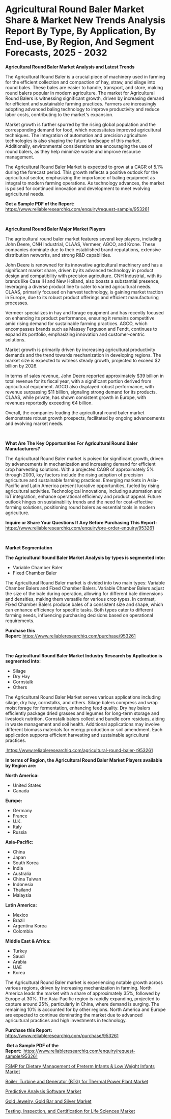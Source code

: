 <p><h1>Agricultural Round Baler Market Share & Market New Trends Analysis Report By Type, By Application, By End-use, By Region, And Segment Forecasts, 2025 - 2032</h1></p><p><strong>Agricultural Round Baler Market Analysis and Latest Trends</strong></p>
<p><p>The Agricultural Round Baler is a crucial piece of machinery used in farming for the efficient collection and compaction of hay, straw, and silage into round bales. These bales are easier to handle, transport, and store, making round balers popular in modern agriculture. The market for Agricultural Round Balers is witnessing significant growth, driven by increasing demand for efficient and sustainable farming practices. Farmers are increasingly adopting advanced baling technology to improve productivity and reduce labor costs, contributing to the market's expansion.</p><p>Market growth is further spurred by the rising global population and the corresponding demand for food, which necessitates improved agricultural techniques. The integration of automation and precision agriculture technologies is also shaping the future landscape of this market. Additionally, environmental considerations are encouraging the use of round balers, as they help minimize waste and improve resource management.</p><p>The Agricultural Round Baler Market is expected to grow at a CAGR of 5.1% during the forecast period. This growth reflects a positive outlook for the agricultural sector, emphasizing the importance of baling equipment as integral to modern farming operations. As technology advances, the market is poised for continued innovation and development to meet evolving agricultural needs.</p></p>
<p><strong>Get a Sample PDF of the Report:&nbsp;</strong> <a href="https://www.reliableresearchiq.com/enquiry/request-sample/953261?utm_campaign=1102&utm_medium=2&utm_source=Github&utm_content=ia&utm_term=21032025&utm_id=agricultural-round-baler">https://www.reliableresearchiq.com/enquiry/request-sample/953261</a></p>
<p>&nbsp;</p>
<p><strong>Agricultural Round Baler Major Market Players</strong></p>
<p><p>The agricultural round baler market features several key players, including John Deere, CNH Industrial, CLAAS, Vermeer, AGCO, and Krone. These companies dominate due to their established brand reputations, extensive distribution networks, and strong R&D capabilities. </p><p>John Deere is renowned for its innovative agricultural machinery and has a significant market share, driven by its advanced technology in product design and compatibility with precision agriculture. CNH Industrial, with its brands like Case IH and New Holland, also boasts a substantial presence, leveraging a diverse product line to cater to varied agricultural needs. CLAAS, primarily focused on harvest technology, is gaining market traction in Europe, due to its robust product offerings and efficient manufacturing processes.</p><p>Vermeer specializes in hay and forage equipment and has recently focused on enhancing its product performance, ensuring it remains competitive amid rising demand for sustainable farming practices. AGCO, which encompasses brands such as Massey Ferguson and Fendt, continues to expand its portfolio, emphasizing innovation and customer-centric solutions.</p><p>Market growth is primarily driven by increasing agricultural productivity demands and the trend towards mechanization in developing regions. The market size is expected to witness steady growth, projected to exceed $2 billion by 2026.</p><p>In terms of sales revenue, John Deere reported approximately $39 billion in total revenue for its fiscal year, with a significant portion derived from agricultural equipment. AGCO also displayed robust performance, with revenue surpassing $11 billion, signaling strong demand for its products. CLAAS, while private, has shown consistent growth in Europe, with revenues reportedly exceeding €4 billion.</p><p>Overall, the companies leading the agricultural round baler market demonstrate robust growth prospects, facilitated by ongoing advancements and evolving market needs.</p></p>
<p>&nbsp;</p>
<p><strong>What Are The Key Opportunities For Agricultural Round Baler Manufacturers?</strong></p>
<p><p>The Agricultural Round Baler market is poised for significant growth, driven by advancements in mechanization and increasing demand for efficient crop harvesting solutions. With a projected CAGR of approximately 5% through 2030, key factors include the rising adoption of precision agriculture and sustainable farming practices. Emerging markets in Asia-Pacific and Latin America present lucrative opportunities, fueled by rising agricultural activities. Technological innovations, including automation and IoT integration, enhance operational efficiency and product appeal. Future outlook hinges on sustainability trends and the need for cost-effective farming solutions, positioning round balers as essential tools in modern agriculture.</p></p>
<p><strong>Inquire or Share Your Questions If Any Before Purchasing This Report:</strong> <a href="https://www.reliableresearchiq.com/enquiry/pre-order-enquiry/953261?utm_campaign=1102&utm_medium=2&utm_source=Github&utm_content=ia&utm_term=21032025&utm_id=agricultural-round-baler">https://www.reliableresearchiq.com/enquiry/pre-order-enquiry/953261</a></p>
<p>&nbsp;</p>
<p><strong>Market Segmentation</strong></p>
<p><strong>The Agricultural Round Baler Market Analysis by types is segmented into:</strong></p>
<p><ul><li>Variable Chamber Baler</li><li>Fixed Chamber Baler</li></ul></p>
<p><p>The Agricultural Round Baler market is divided into two main types: Variable Chamber Balers and Fixed Chamber Balers. Variable Chamber Balers adjust the size of the bale during operation, allowing for different bale dimensions and densities, making them versatile for various crop types. In contrast, Fixed Chamber Balers produce bales of a consistent size and shape, which can enhance efficiency for specific tasks. Both types cater to different farming needs, influencing purchasing decisions based on operational requirements.</p></p>
<p><strong>Purchase this Report:&nbsp;</strong><a href="https://www.reliableresearchiq.com/purchase/953261?utm_campaign=1102&utm_medium=2&utm_source=Github&utm_content=ia&utm_term=21032025&utm_id=agricultural-round-baler">https://www.reliableresearchiq.com/purchase/953261</a></p>
<p>&nbsp;</p>
<p><strong>The Agricultural Round Baler Market Industry Research by Application is segmented into:</strong></p>
<p><ul><li>Silage</li><li>Dry Hay</li><li>Cornstalk</li><li>Others</li></ul></p>
<p><p>The Agricultural Round Baler Market serves various applications including silage, dry hay, cornstalks, and others. Silage balers compress and wrap moist forage for fermentation, enhancing feed quality. Dry hay balers efficiently package dried grasses and legumes for long-term storage and livestock nutrition. Cornstalk balers collect and bundle corn residues, aiding in waste management and soil health. Additional applications may involve different biomass materials for energy production or soil amendment. Each application supports efficient harvesting and sustainable agricultural practices.</p></p>
<p><a href="https://www.reliableresearchiq.com/agricultural-round-baler-r953261?utm_campaign=1102&utm_medium=2&utm_source=Github&utm_content=ia&utm_term=21032025&utm_id=agricultural-round-baler">&nbsp;https://www.reliableresearchiq.com/agricultural-round-baler-r953261</a></p>
<p><strong>In terms of Region, the Agricultural Round Baler Market Players available by Region are:</strong></p>
<p>
    <p> <strong> North America: </strong>
        <ul>
            <li>United States</li>
            <li>Canada</li>
        </ul>
        </p> 
    <p> <strong> Europe: </strong>
        <ul>
            <li>Germany</li>
            <li>France</li>
            <li>U.K.</li>
            <li>Italy</li>
            <li>Russia</li>
        </ul>
        </p> 
    <p> <strong> Asia-Pacific: </strong>
        <ul>
            <li>China</li>
            <li>Japan</li>
            <li>South Korea</li>
            <li>India</li>
            <li>Australia</li>
            <li>China Taiwan</li>
            <li>Indonesia</li>
            <li>Thailand</li>
            <li>Malaysia</li>
        </ul>
        </p> 
    <p> <strong> Latin America: </strong>
        <ul>
            <li>Mexico</li>
            <li>Brazil</li>
            <li>Argentina Korea</li>
            <li>Colombia</li>
        </ul>
        </p> 
    <p> <strong> Middle East & Africa: </strong>
        <ul>
            <li>Turkey</li>
            <li>Saudi</li>
            <li>Arabia</li>
            <li>UAE</li>
            <li>Korea</li>
        </ul>
    </p>
    </p>
<p><p>The Agricultural Round Baler market is experiencing notable growth across various regions, driven by increasing mechanization in farming. North America leads the market with a share of approximately 35%, followed by Europe at 30%. The Asia-Pacific region is rapidly expanding, projected to capture around 25%, particularly in China, where demand is surging. The remaining 10% is accounted for by other regions. North America and Europe are expected to continue dominating the market due to advanced agricultural practices and high investments in technology.</p></p>
<p><strong>Purchase this Report: </strong><a href="https://www.reliableresearchiq.com/purchase/953261?utm_campaign=1102&utm_medium=2&utm_source=Github&utm_content=ia&utm_term=21032025&utm_id=agricultural-round-baler">https://www.reliableresearchiq.com/purchase/953261</a></p>
<p>&nbsp;<strong>Get a Sample PDF of the Report:&nbsp;&nbsp;</strong><a href="https://www.reliableresearchiq.com/enquiry/request-sample/953261?utm_campaign=1102&utm_medium=2&utm_source=Github&utm_content=ia&utm_term=21032025&utm_id=agricultural-round-baler">https://www.reliableresearchiq.com/enquiry/request-sample/953261</a></p>
<p><strong></strong></p>
<p><p><a href="https://github.com/gauldvikerm6/Market-Research-Report-List-1/blob/main/fsmp-for-dietary-management-of-preterm-infants-low-weight-infants-market.md?utm_campaign=1102&utm_medium=2&utm_source=Github&utm_content=ia&utm_term=21032025&utm_id=agricultural-round-baler">FSMP for Dietary Management of Preterm Infants & Low Weight Infants Market</a></p><p><a href="https://github.com/benasjuettk3/Market-Research-Report-List-1/blob/main/boiler-turbine-and-generator-btg-for-thermal-power-plant-market.md?utm_campaign=1102&utm_medium=2&utm_source=Github&utm_content=ia&utm_term=21032025&utm_id=agricultural-round-baler">Boiler, Turbine and Generator (BTG) for Thermal Power Plant Market</a></p><p><a href="https://github.com/airitaursela/Market-Research-Report-List-1/blob/main/predictive-analysis-software-market.md?utm_campaign=1102&utm_medium=2&utm_source=Github&utm_content=ia&utm_term=21032025&utm_id=agricultural-round-baler">Predictive Analysis Software Market</a></p><p><a href="https://github.com/ardgenoud/Market-Research-Report-List-1/blob/main/gold-jewelry-gold-bar-and-silver-market.md?utm_campaign=1102&utm_medium=2&utm_source=Github&utm_content=ia&utm_term=21032025&utm_id=agricultural-round-baler">Gold Jewelry, Gold Bar and Silver Market</a></p><p><a href="https://github.com/cingozascard/Market-Research-Report-List-1/blob/main/testing-inspection-and-certification-for-life-sciences-market.md?utm_campaign=1102&utm_medium=2&utm_source=Github&utm_content=ia&utm_term=21032025&utm_id=agricultural-round-baler">Testing, Inspection, and Certification for Life Sciences Market</a></p></p>